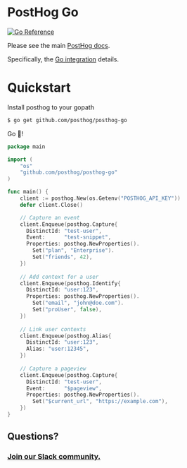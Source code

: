 # PostHog Go

[![Go Reference](https://pkg.go.dev/badge/github.com/posthog/posthog-go.svg)](https://pkg.go.dev/github.com/posthog/posthog-go)

Please see the main [PostHog docs](https://posthog.com/docs).

Specifically, the [Go integration](https://posthog.com/docs/integrations/go-integration) details.

# Quickstart

Install posthog to your gopath
```bash
$ go get github.com/posthog/posthog-go
```

Go 🦔!
```go
package main

import (
    "os"
    "github.com/posthog/posthog-go"
)

func main() {
    client := posthog.New(os.Getenv("POSTHOG_API_KEY"))
    defer client.Close()

    // Capture an event
    client.Enqueue(posthog.Capture{
      DistinctId: "test-user",
      Event:      "test-snippet",
      Properties: posthog.NewProperties().
        Set("plan", "Enterprise").
        Set("friends", 42),
    })
    
    // Add context for a user
    client.Enqueue(posthog.Identify{
      DistinctId: "user:123",
      Properties: posthog.NewProperties().
        Set("email", "john@doe.com").
        Set("proUser", false),
    })
    
    // Link user contexts
    client.Enqueue(posthog.Alias{
      DistinctId: "user:123",
      Alias: "user:12345",
    })
    
    // Capture a pageview
    client.Enqueue(posthog.Capture{
      DistinctId: "test-user",
      Event:      "$pageview",
      Properties: posthog.NewProperties().
        Set("$current_url", "https://example.com"),
    })
}

```

## Questions?

### [Join our Slack community.](https://join.slack.com/t/posthogusers/shared_invite/enQtOTY0MzU5NjAwMDY3LTc2MWQ0OTZlNjhkODk3ZDI3NDVjMDE1YjgxY2I4ZjI4MzJhZmVmNjJkN2NmMGJmMzc2N2U3Yjc3ZjI5NGFlZDQ)
